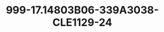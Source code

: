 ---
title: 999-17.14803B06-339A3038-CLE1129-24
image: 999-17.14803B06-339A3038-CLE1129-24.jpg
brand: classic-collection
layout: vestito
---
